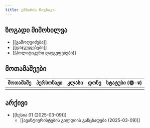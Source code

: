 ```yaml
---
title: ემზარის წიგნაკი
---
```

## ზოგადი მიმოხილვა
- [[გამოღვიძება]]
- [[დაჯგუფებები]]
- [[პოლიტიკური დაჯგუფებები]]
## მოთამაშეები
| მოთამაშე | პერსონაჟი | კლასი | დონე | სტატუსი (🌞-💀) |
| -------- | --------- | ----- | ---- | --------------- |
|          |           |       |      |                 |

## არქივი
- [[სესია 01 (2025-03-09)]]
	- [[ავანტიურისტების გილდიის განცხადება (2025-03-09)]]


